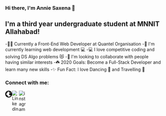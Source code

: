 ### Hi there, I'm Annie Saxena 👋

## I'm a third year undergraduate student at MNNIT Allahabad!
-👩‍💼 Currently a Front-End Web Developer at Quantel Organisation
-🌱 I'm currently learning web development 💻
-💻 I love competitive coding and solving DS Algo problems 😻
-👯 I'm looking to collaborate with people having similar interests
-☘️ 2020 Goals: Become a Full-Stack Developer and learn many new skills
-✨ Fun Fact: I love Dancing 💃 and Travelling 🧳

### Connect with me:

[<img align="left" alt="PortfolioAnnie.com" width="22px" src="https://raw.githubusercontent.com/iconic/open-iconic/master/svg/globe.svg" />][website]
[<img align="left" alt="Linkedin" width="22px" src="https://cdn.jsdelivr.net/npm/simple-icons@v3/icons/linkedin.svg" />][linkedin]
[<img align="left" alt="instagram" width="22px" src="https://cdn.jsdelivr.net/npm/simple-icons@v3/icons/instagram.svg" />][instagram]

[website]: https://anniesaxena.github.io/PortfolioAnnie
[linkedin]: https://linkedin.com/in/annie-saxena
[instagram]: https://instagram.com/anniesaxena



